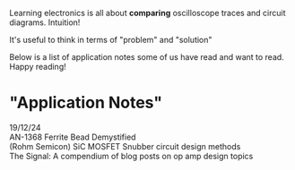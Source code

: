 Learning electronics is all about **comparing** oscilloscope traces and circuit diagrams. Intuition!

It's useful to think in terms of "problem" and "solution"

Below is a list of application notes some of us have read and want to read. Happy reading!

# "Application Notes"
19/12/24  
AN-1368 Ferrite Bead Demystified   
(Rohm Semicon) SiC MOSFET Snubber circuit design methods  
The Signal: A compendium of blog posts on op amp design topics  
